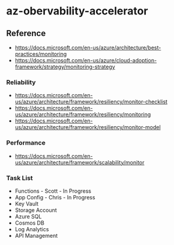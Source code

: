 # az-obervability-accelerator

## Reference

- https://docs.microsoft.com/en-us/azure/architecture/best-practices/monitoring
- https://docs.microsoft.com/en-us/azure/cloud-adoption-framework/strategy/monitoring-strategy

### Reliability

- https://docs.microsoft.com/en-us/azure/architecture/framework/resiliency/monitor-checklist
- https://docs.microsoft.com/en-us/azure/architecture/framework/resiliency/monitoring
- https://docs.microsoft.com/en-us/azure/architecture/framework/resiliency/monitor-model

### Performance

- https://docs.microsoft.com/en-us/azure/architecture/framework/scalability/monitor


### Task List

- Functions - Scott - In Progress
- App Config - Chris - In Progress
- Key Vault
- Storage Account
- Azure SQL
- Cosmos DB
- Log Analytics
- API Management